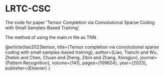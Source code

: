 # LRTC-CSC
The code for paper 'Tensor Completion via Convolutional Sparse Coding with Small Samples-Based Training'.

The method of using the main.m file as TNN.


@article{liao2023tensor,
  title={Tensor completion via convolutional sparse coding with small samples-based training},
  author={Liao, Tianchi and Wu, Zhebin and Chen, Chuan and Zheng, Zibin and Zhang, Xiongjun},
  journal={Pattern Recognition},
  volume={141},
  pages={109624},
  year={2023},
  publisher={Elsevier}
}
